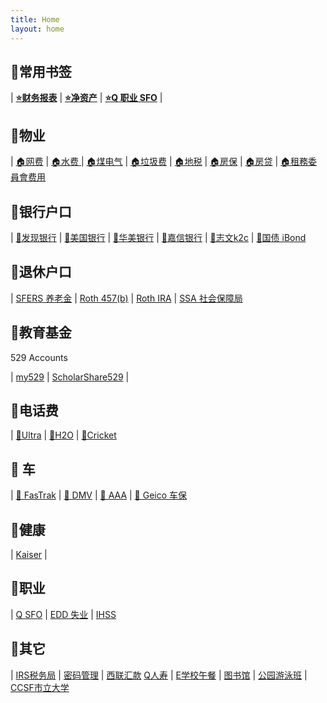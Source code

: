 ```yaml
---
title: Home
layout: home
---
```


## 🔖常用书签

| **<a href="https://app.youneedabudget.com/39263eb5-7d97-459f-8da5-1349076b3872/reports/income-expense" target="_blank">⭐财务报表</a>** | **<a href="https://home.personalcapital.com/page/login/app#/dashboard" target="_blank">⭐净资产</a>** | **<a href="https://myapps.sfgov.org/ccsfportal/signin" target="_blank">⭐Q 职业 SFO</a>** |


## 🔖物业

| <a href="https://www.att.com/" target="_blank">🏠网费</a> | <a href="https://myaccount.sfwater.org/" target="_blank">🏠水费 </a> | <a href="https://m.pge.com/index.html#myaccount/dashboard/summary/0569620123-4" target="_blank">🏠煤电气</a> | <a href="https://www.recology.com/bill-pay/" target="_blank">🏠垃圾费</a>
| <a href="https://sanfrancisco-ca.county-taxes.com/public/search?search_query=84+tioga&category=gsgx_property_tax" target="_blank">🏠地税</a> | <a href="https://www.farmers.com/customerselfservice/CSS#/policysummary" target="_blank">🏠房保</a> | <a href="https://myaccount.freedommortgage.com/mtg/loan/fhmc/site2/HomepageV2/login#Z7_L9DE1IC01P4L20QBM0FJ5A0084" target="_blank">🏠房贷</a> | <a href="https://portal.sfrb.org/FrontPortal/Page/RenderPage?tabId=21" target="_blank">🏠租務委員會费用</a>


## 🔖银行户口

| <a href="https://www.discover.com/online-banking/" target="_blank">🏦发现银行</a> | <a href="https://www.bankofamerica.com/" target="_blank">🏦美国银行</a> | <a href="https://www.eastwestbank.com/zh" target="_blank">🏦华美银行</a> 
| <a href="https://client.schwab.com/Login/SignOn/CustomerCenterLogin.aspx?chinese=y" target="_blank">🏦嘉信银行</a> | <a href="https://mysavingsaccount.com/account/log-in" target="_blank">🏦志文k2c</a> | <a href="https://www.treasurydirect.gov/RS/UN-Display.do" target="_blank">🏦国债 iBond</a>


## 🔖退休户口

| <a href="https://mysfers.org/client-area/account-balance-verification/" target="_blank">SFERS 养老金</a> | <a href="https://my.voya.com/voyassoui/index.html?domain=sfdcp.voya.com#/login-pweb" target="_blank">Roth 457(b)</a> | <a href="https://client.schwab.com/Login/SignOn/CustomerCenterLogin.aspx?chinese=y" target="_blank">Roth IRA</a> | <a href="https://secure.ssa.gov/RIL/SiView.action" target="_blank">SSA 社会保障局</a>


## 🔖教育基金 
529 Accounts

| <a href="https://login.my529.org/" target="_blank">my529</a> | <a href="https://www.cascholarshare529.com/cadtpl/auth/ll.cs" target="_blank">ScholarShare529</a> |


## 📱电话费

| <a href="https://www.ultramobile.com/" target="_blank">📱Ultra</a> | <a href="https://www.h2owirelessnow.com/my-account" target="_blank">📱H2O</a> | <a href="https://www.cricketwireless.com/myaccount.html#/" target="_blank">📱Cricket</a>


## 🚗 车

| <a href="https://www.bayareafastrak.org/vector/account/home/accountOverview.do" target="_blank">🚗 FasTrak</a> | <a href="https://www.dmv.ca.gov/portal/dmv/detail/online" target="_blank">🚗 DMV</a> | <a href="https://membership.calstate.aaa.com/my-account" target="_blank">🚗 AAA</a> | <a href="https://service.geico.com/insite/iEntry?token=mGHMwNWYdWeVtL7DdwG8ucPyCP0tx2P0%2Fvu%2F%2FsC9D%2BU%3D#domUpdate=true" target="_blank">🚗 Geico 车保</a>


## 🔖健康

| <a href="https://healthy.kaiserpermanente.org/northern-california/secure/my-health" target="_blank">Kaiser</a> |


## 🔖职业

| <a href="https://myapps.sfgov.org/ccsfportal/signin" target="_blank">Q SFO</a> | <a href="https://portal.edd.ca.gov/WebApp/Login?resource_url=https%3A%2F%2Fportal.edd.ca.gov%2FWebApp%2FHome" target="_blank">EDD 失业</a> | <a href="https://www.etimesheets.ihss.ca.gov/login" target="_blank">IHSS</a> 




## 🔖其它

| <a href="https://myapps.sfgov.org/ccsfportal/signin" target="_blank">IRS税务局</a> | <a href="https://vault.bitwarden.com/#/vault" target="_blank">密码管理</a> | <a href="https://www.westernunion.com/us/en/web/user/login" target="_blank">西联汇款</a>
<a href="https://login.nationwide.com/access/web/login.htm" target="_blank">Q人寿</a> | <a href="https://www.schoolcafe.com/dashboard" target="_blank">E学校午餐</a> | <a href="https://sfpl.bibliocommons.com/user_dashboard" target="_blank">图书馆</a> 
| <a href="https://apm.activecommunities.com/sfrecpark/ActiveNet_Home?FileName=accountoptions.sdi&fromLoginPage=true" target="_blank">公园游泳班</a> | <a href="https://ramid.ccsf.edu/_layouts/PG/login.aspx?ReturnUrl=%2f" target="_blank">CCSF市立大学</a>


